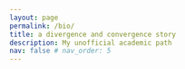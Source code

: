 ```yaml
---
layout: page
permalink: /bio/
title: a divergence and convergence story
description: My unofficial academic path
nav: false # nav_order: 5
---
```


